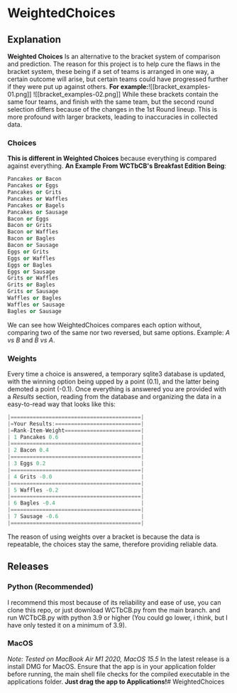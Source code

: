 # WeightedChoices

## Explanation

**Weighted Choices** Is an alternative to the bracket system of comparison and prediction. The reason for this project is to help cure the flaws in the bracket system, these being if a set of teams is arranged in one way, a certain outcome will arise, but certain teams could have progressed further if they were put up against others.
**For example:**![[bracket_examples-01.png]]
![[bracket_examples-02.png]]
While these brackets contain the same four teams, and finish with the same team, but the second round selection differs because of the changes in the 1st Round lineup. This is more profound with larger brackets, leading to inaccuracies in collected data. 

### Choices
**This is different in Weighted Choices** because everything is compared against everything.
**An Example From WCTbCB's Breakfast Edition Being**:

```Python
Pancakes or Bacon
Pancakes or Eggs
Pancakes or Grits
Pancakes or Waffles
Pancakes or Bagels
Pancakes or Sausage
Bacon or Eggs
Bacon or Grits
Bacon or Waffles
Bacon or Bagles
Bacon or Sausage
Eggs or Grits
Eggs or Waffles
Eggs or Bagles
Eggs or Sausage
Grits or Waffles
Grits or Bagles
Grits or Sausage
Waffles or Bagles
Waffles or Sausage
Bagles or Sausage
```

We can see how WeightedChoices compares each option without, comparing two of the same nor two reversed, but same options. Example: *A vs B* and *B vs A*.

### Weights
Every time a choice is answered, a temporary sqlite3 database is updated, with the winning option being upped by a point (0.1), and the latter being demoted a point (-0.1). Once everything is answered you are provided with a *Results* section, reading from the database and organizing the data in a easy-to-read way that looks like this:
```Python
|=========================================|
|=Your Results:===========================|
|=Rank-Item-Weight========================|
| 1 Pancakes 0.6                          |
|=========================================|
| 2 Bacon 0.4                             |
|=========================================|
| 3 Eggs 0.2                              |
|=========================================|
| 4 Grits -0.0                            |
|=========================================|
| 5 Waffles -0.2                          |
|=========================================|
| 6 Bagles -0.4                           |
|=========================================|
| 7 Sausage -0.6                          |
|=========================================|
```
The reason of using weights over a bracket is because the data is repeatable, the choices stay the same, therefore providing reliable data.
## Releases

### Python (Recommended)
I recommend this most because of its reliability and ease of use, you can clone this repo, or just download WCTbCB.py from the main branch. and run WCTbCB.py with python 3.9 or higher (You could go lower, i think, but I have only tested it on a minimum of 3.9). 
### MacOS
*Note: Tested on MacBook Air M1 2020, MacOS 15.5*
In the latest release is a install DMG for MacOS. Ensure that the app is in your application folder before running, the main shell file checks for the compiled executable in the applications folder. **Just drag the app to Applications!**# WeightedChoices